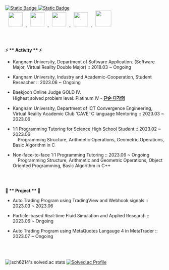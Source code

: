 <a href="https://blog.naver.com/zxzx2237">
    <img alt="Static Badge" src="https://img.shields.io/badge/Literature_blog-blue">

</a>

<a href="https://www.acmicpc.net/user/lsch6214">
    <img alt="Static Badge" src="https://img.shields.io/badge/ACMICPC-yellow">
</a>

<br>


<a href="https://upload.wikimedia.org/wikipedia/commons/1/18/C_Programming_Language.svg">
    <img src="https://upload.wikimedia.org/wikipedia/commons/1/18/C_Programming_Language.svg"
      style="height : 45px; margin-left : 10px; margin-right : 10px;"/>

</a>

<a href="https://upload.wikimedia.org/wikipedia/commons/1/18/ISO_C%2B%2B_Logo.svg">
    <img src="https://upload.wikimedia.org/wikipedia/commons/1/18/ISO_C%2B%2B_Logo.svg" 
      style="height : 45px; margin-left : 10px; margin-right : 10px;"/>

</a>


<a href="https://upload.wikimedia.org/wikipedia/commons/c/c3/Python-logo-notext.svg">
    <img src="https://upload.wikimedia.org/wikipedia/commons/c/c3/Python-logo-notext.svg"
        style="height : 45px; margin-left : 10px; margin-right : 10px;"/>

</a>
  
<a href="https://upload.wikimedia.org/wikipedia/commons/e/e9/Opengl-logo.svg">
    <img src="https://upload.wikimedia.org/wikipedia/commons/e/e9/Opengl-logo.svg"
      style="height : 45px; margin-left : 10px; margin-right : 10px;"/>

</a>
  
<a href="https://www.vectorlogo.zone/logos/unity3d/unity3d-ar21.svg">
    <img src="https://www.vectorlogo.zone/logos/unity3d/unity3d-ar21.svg"
      style="height : 50px; margin-left : 10px; margin-right : 10px;"/>

</a>

<br> <br>

<b>⚡ ** Activity ** ⚡</b>

- Kangnam University, Department of Software Application. (Software Major, Virtual Reality Double Major) :: 2018.03 ~ Ongoing

- Kangnam University, Industry and Academic-Cooperation, Student Reseacher :: 2023.06 ~ Ongoing

- Baekjoon Online Judge GOLD IV. <br>
    Highest solved problem level: Platinum IV -  [**단순 다각형**](https://www.acmicpc.net/problem/3679)

- Kangnam University, Department of ICT Convergence Engineering, Virtual Reality Academic Club 'CAVE' C language Mentoring :: 2023.03 ~ 2023.06

- 1:1 Programming Tutoring for Science High School Student :: 2023.02 ~ 2023.06 <br>
&nbsp;&nbsp;&nbsp;&nbsp;Programming Structure, Arithmetic Operations, Geometric Operations, Basic Algorithm in C
    
- Non-face-to-face 1:1 Programming Tutoring  :: 2023.06 ~ Ongoing <br>
&nbsp;&nbsp;&nbsp;&nbsp;Programming Structure, Arithmetic and Geometric Operations, Object Oriented Programming, Basic Algorithm in C++
  
<br> <br>

<b>🔭 ** Project ** 🔭</b>

- Auto Trading Program using TradingView and Webhook signals :: 2023.03 ~ 2023.06

- Particle-based Real-time Fluid Simulation and Applied Research :: 2023.06 ~ Ongoing

- Auto Trading Program using MetaQuotes Langauge 4 in MetaTrader :: 2023.07 ~ Ongoing





<br><br><br>
![lsch6214's solved.ac stats](https://github-readme-solvedac.hyp3rflow.vercel.app/api/?handle=lsch6214)
[![Solved.ac Profile](http://mazassumnida.wtf/api/v2/generate_badge?boj=lsch6214)](https://solved.ac/lsch6214/)

<!--
**TF-polygon/TF-polygon** is a ✨ _special_ ✨ repository because its `README.md` (this file) appears on your GitHub profile.

Here are some ideas to get you started:

- 🔭 I’m currently working on ...
- 🌱 I’m currently learning ...
- 👯 I’m looking to collaborate on ...
- 🤔 I’m looking for help with ...
- 💬 Ask me about ...
- 📫 How to reach me: ...
- 😄 Pronouns: ...
- ⚡ Fun fact: ...
-->
